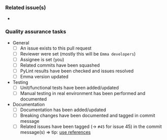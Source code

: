 ### Related issue(s)
* 

### Quality assurance tasks
* General
    * [ ] An issue exists to this pull request
    * [ ] Reviewer were set (mostly this will be `Emma developers`)
    * [ ] Assignee is set (you)
    * [ ] Related commits have been squashed
    * [ ] PyLint results have been checked and issues resolved
    * [ ] Emma version updated
* Testing
    * [ ] Unit/functional tests have been added/updated
    * [ ] Manual testing in real environment has been performed and documented
* Documentation
    * [ ] Documentation has been added/updated
    * [ ] Breaking changes have been documented and tagged in commit message
    * [ ] Related issues have been tagged (-> `#45` for issue 45) in the commit message(s) => tip: [use references](https://help.github.com/en/github/managing-your-work-on-github/linking-a-pull-request-to-an-issue#linking-a-pull-request-to-an-issue-using-a-keyword)
